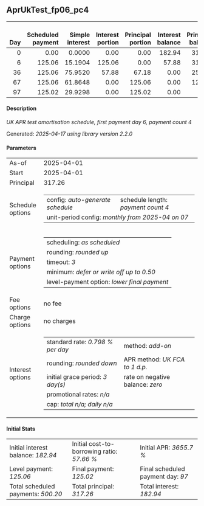 <h2>AprUkTest_fp06_pc4</h2>
<table>
    <thead style="vertical-align: bottom;">
        <th style="text-align: right;">Day</th>
        <th style="text-align: right;">Scheduled payment</th>
        <th style="text-align: right;">Simple interest</th>
        <th style="text-align: right;">Interest portion</th>
        <th style="text-align: right;">Principal portion</th>
        <th style="text-align: right;">Interest balance</th>
        <th style="text-align: right;">Principal balance</th>
        <th style="text-align: right;">Total simple interest</th>
        <th style="text-align: right;">Total interest</th>
        <th style="text-align: right;">Total principal</th>
    </thead>
    <tr style="text-align: right;">
        <td class="ci00">0</td>
        <td class="ci01" style="white-space: nowrap;">0.00</td>
        <td class="ci02">0.0000</td>
        <td class="ci03">0.00</td>
        <td class="ci04">0.00</td>
        <td class="ci05">182.94</td>
        <td class="ci06">317.26</td>
        <td class="ci07">0.0000</td>
        <td class="ci08">0.00</td>
        <td class="ci09">0.00</td>
    </tr>
    <tr style="text-align: right;">
        <td class="ci00">6</td>
        <td class="ci01" style="white-space: nowrap;">125.06</td>
        <td class="ci02">15.1904</td>
        <td class="ci03">125.06</td>
        <td class="ci04">0.00</td>
        <td class="ci05">57.88</td>
        <td class="ci06">317.26</td>
        <td class="ci07">15.1904</td>
        <td class="ci08">125.06</td>
        <td class="ci09">0.00</td>
    </tr>
    <tr style="text-align: right;">
        <td class="ci00">36</td>
        <td class="ci01" style="white-space: nowrap;">125.06</td>
        <td class="ci02">75.9520</td>
        <td class="ci03">57.88</td>
        <td class="ci04">67.18</td>
        <td class="ci05">0.00</td>
        <td class="ci06">250.08</td>
        <td class="ci07">91.1425</td>
        <td class="ci08">182.94</td>
        <td class="ci09">67.18</td>
    </tr>
    <tr style="text-align: right;">
        <td class="ci00">67</td>
        <td class="ci01" style="white-space: nowrap;">125.06</td>
        <td class="ci02">61.8648</td>
        <td class="ci03">0.00</td>
        <td class="ci04">125.06</td>
        <td class="ci05">0.00</td>
        <td class="ci06">125.02</td>
        <td class="ci07">153.0072</td>
        <td class="ci08">182.94</td>
        <td class="ci09">192.24</td>
    </tr>
    <tr style="text-align: right;">
        <td class="ci00">97</td>
        <td class="ci01" style="white-space: nowrap;">125.02</td>
        <td class="ci02">29.9298</td>
        <td class="ci03">0.00</td>
        <td class="ci04">125.02</td>
        <td class="ci05">0.00</td>
        <td class="ci06">0.00</td>
        <td class="ci07">182.9370</td>
        <td class="ci08">182.94</td>
        <td class="ci09">317.26</td>
    </tr>
</table>
<h4>Description</h4>
<p><i>UK APR test amortisation schedule, first payment day 6, payment count 4</i></p>
<p>Generated: <i>2025-04-17 using library version 2.2.0</i></p>
<h4>Parameters</h4>
<table>
    <tr>
        <td>As-of</td>
        <td>2025-04-01</td>
    </tr>
    <tr>
        <td>Start</td>
        <td>2025-04-01</td>
    </tr>
    <tr>
        <td>Principal</td>
        <td>317.26</td>
    </tr>
    <tr>
        <td>Schedule options</td>
        <td>
            <table>
                <tr>
                    <td>config: <i>auto-generate schedule</i></td>
                    <td>schedule length: <i><i>payment count</i> 4</i></td>
                </tr>
                <tr>
                    <td colspan="2" style="white-space: nowrap;">unit-period config: <i>monthly from 2025-04 on 07</i></td>
                </tr>
            </table>
        </td>
    </tr>
    <tr>
        <td>Payment options</td>
        <td>
            <table>
                <tr>
                    <td>scheduling: <i>as scheduled</i></td>
                </tr>
                <tr>
                    <td>rounding: <i>rounded up</i></td>
                </tr>
                <tr>
                    <td>timeout: <i>3</i></td>
                </tr>
                <tr>
                    <td>minimum: <i>defer&nbsp;or&nbsp;write&nbsp;off&nbsp;up&nbsp;to&nbsp;0.50</i></td>
                </tr>
                <tr>
                    <td>level-payment option: <i>lower&nbsp;final&nbsp;payment</i></td>
                </tr>
            </table>
        </td>
    </tr>
    <tr>
        <td>Fee options</td>
        <td>no fee
        </td>
    </tr>
    <tr>
        <td>Charge options</td>
        <td>no charges
        </td>
    </tr>
    <tr>
        <td>Interest options</td>
        <td>
            <table>
                <tr>
                    <td>standard rate: <i>0.798 % per day</i></td>
                    <td>method: <i>add-on</i></td>
                </tr>
                <tr>
                    <td>rounding: <i>rounded down</i></td>
                    <td>APR method: <i>UK FCA to 1 d.p.</i></td>
                </tr>
                <tr>
                    <td>initial grace period: <i>3 day(s)</i></td>
                    <td>rate on negative balance: <i>zero</i></td>
                </tr>
                <tr>
                    <td colspan="2">promotional rates: <i><i>n/a</i></i></td>
                </tr>
                <tr>
                    <td colspan="2">cap: <i>total <i>n/a</i>; daily <i>n/a</i></td>
                </tr>
            </table>
        </td>
    </tr>
</table>
<h4>Initial Stats</h4>
<table>
    <tr>
        <td>Initial interest balance: <i>182.94</i></td>
        <td>Initial cost-to-borrowing ratio: <i>57.66 %</i></td>
        <td>Initial APR: <i>3655.7 %</i></td>
    </tr>
    <tr>
        <td>Level payment: <i>125.06</i></td>
        <td>Final payment: <i>125.02</i></td>
        <td>Final scheduled payment day: <i>97</i></td>
    </tr>
    <tr>
        <td>Total scheduled payments: <i>500.20</i></td>
        <td>Total principal: <i>317.26</i></td>
        <td>Total interest: <i>182.94</i></td>
    </tr>
</table>

